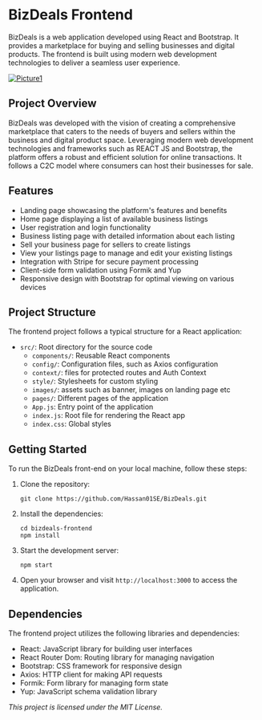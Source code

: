 <h1>BizDeals Frontend</h1>

<p>BizDeals is a web application developed using React and Bootstrap. It provides a marketplace for buying and selling businesses and digital products. The frontend is built using modern web development technologies to deliver a seamless user experience.</p>

<a href="https://imgbb.com/"><img src="https://i.ibb.co/W3gK9rp/Picture1.png" alt="Picture1" border="0"></a>

<h2>Project Overview</h2>

<p>BizDeals was developed with the vision of creating a comprehensive marketplace that caters to the needs of buyers and sellers within the business and digital product space. Leveraging modern web development technologies and frameworks such as REACT JS and Bootstrap, the platform offers a robust and efficient solution for online transactions. It follows a C2C model where consumers can host their businesses for sale.</p>

<h2>Features</h2>

<ul>
  <li>Landing page showcasing the platform's features and benefits</li>
  <li>Home page displaying a list of available business listings</li>
  <li>User registration and login functionality</li>
  <li>Business listing page with detailed information about each listing</li>
  <li>Sell your business page for sellers to create listings</li>
  <li>View your listings page to manage and edit your existing listings</li>
  <li>Integration with Stripe for secure payment processing</li>
  <li>Client-side form validation using Formik and Yup</li>
  <li>Responsive design with Bootstrap for optimal viewing on various devices</li>
</ul>

<h2>Project Structure</h2>

<p>The frontend project follows a typical structure for a React application:</p>

<ul>
  <li><code>src/</code>: Root directory for the source code
    <ul>
      <li><code>components/</code>: Reusable React components</li>
      <li><code>config/</code>: Configuration files, such as Axios configuration</li>
      <li><code>context/</code>: files for protected routes and Auth Context</li>
      <li><code>style/</code>: Stylesheets for custom styling</li>
      <li><code>images/</code>: assets such as banner, images on landing page etc</li>
      <li><code>pages/</code>: Different pages of the application</li>
      <li><code>App.js</code>: Entry point of the application</li>
      <li><code>index.js</code>: Root file for rendering the React app</li>
      <li><code>index.css</code>: Global styles</li>
    </ul>
  </li>
</ul>

<h2>Getting Started</h2>

<p>To run the BizDeals front-end on your local machine, follow these steps:</p>

<ol>
  <li>Clone the repository:</li>

  <pre><code>git clone https://github.com/Hassan01SE/BizDeals.git</code></pre>

  <li>Install the dependencies:</li>

  <pre><code>cd bizdeals-frontend
npm install</code></pre>

  <li>Start the development server:</li>

  <pre><code>npm start</code></pre>

  <li>Open your browser and visit <code>http://localhost:3000</code> to access the application.</li>
</ol>

<h2>Dependencies</h2>

<p>The frontend project utilizes the following libraries and dependencies:</p>

<ul>
  <li>React: JavaScript library for building user interfaces</li>
  <li>React Router Dom: Routing library for managing navigation</li>
  <li>Bootstrap: CSS framework for responsive design</li>
  <li>Axios: HTTP client for making API requests</li>
  <li>Formik: Form library for managing form state</li>
  <li>Yup: JavaScript schema validation library</li>
</ul>

<p><em>This project is licensed under the MIT License.</em></p>
